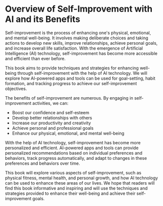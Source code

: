 Overview of Self-Improvement with AI and its Benefits
===================================================================

Self-improvement is the process of enhancing one's physical, emotional, and mental well-being. It involves making deliberate choices and taking actions to develop new skills, improve relationships, achieve personal goals, and increase overall life satisfaction. With the emergence of Artificial Intelligence (AI) technology, self-improvement has become more accessible and efficient than ever before.

This book aims to provide techniques and strategies for enhancing well-being through self-improvement with the help of AI technology. We will explore how AI-powered apps and tools can be used for goal-setting, habit formation, and tracking progress to achieve our self-improvement objectives.

The benefits of self-improvement are numerous. By engaging in self-improvement activities, we can:

* Boost our confidence and self-esteem
* Develop better relationships with others
* Increase our productivity and creativity
* Achieve personal and professional goals
* Enhance our physical, emotional, and mental well-being

With the help of AI technology, self-improvement has become more personalized and efficient. AI-powered apps and tools can provide personalized recommendations based on individual preferences and behaviors, track progress automatically, and adapt to changes in these preferences and behaviors over time.

This book will explore various aspects of self-improvement, such as physical fitness, mental health, and personal growth, and how AI technology can be used to enhance these areas of our lives. We hope that readers will find this book informative and inspiring and will use the techniques and strategies provided to enhance their well-being and achieve their self-improvement goals.
